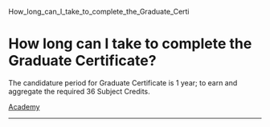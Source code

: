 How_long_can_I_take_to_complete_the_Graduate_Certi



How long can I take to complete the Graduate Certificate?
=========================================================

The candidature period for Graduate Certificate is 1 year; to earn and aggregate the required 36 Subject Credits.

[Academy](https://www.sutd.edu.sg/tag/academy/)

---

